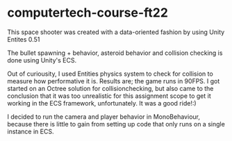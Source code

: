 # computertech-course-ft22

This space shooter was created with a data-oriented fashion by using Unity Entites 0.51

The bullet spawning + behavior, asteroid behavior and collision checking is done using Unity's ECS.

Out of curiousity, I used Entities physics system to check for collision to measure how performative it is. Results are; the game runs in 90FPS.
I got started on an Octree solution for collisionchecking, but also came to the conclusion that it was too unrealistic for this assignment scope to get it working in the ECS framework, unfortunately.
It was a good ride!:)

I decided to run the camera and player behavior in MonoBehaviour, because there is little to gain from setting up code that only runs on a single instance in ECS.